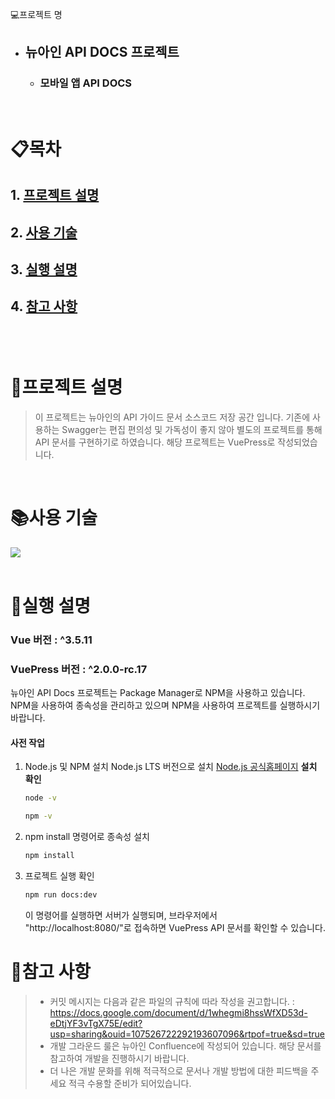 💻프로젝트 명
- ## 뉴아인 API DOCS 프로젝트
  - ### 모바일 앱 API DOCS 

<br>

# 📋목차

## 1. [프로젝트 설명](#프로젝트-설명)

## 2. [사용 기술](#사용-기술)

## 3. [실행 설명](#실행-설명)

## 4. [참고 사항](#참고-사항)

## <br>

# 📢프로젝트 설명

> 이 프로젝트는 뉴아인의 API 가이드 문서 소스코드 저장 공간 입니다. 기존에 사용하는 Swagger는 편집 편의성 및 가독성이 좋지 않아 별도의 프로젝트를 통해 API 문서를 구현하기로 하였습니다.
> 해당 프로젝트는 VuePress로 작성되었습니다.

<br>

# 📚사용 기술

<div>
  <img src="https://img.shields.io/badge/Vue.js-42b883?style=for-the-badge&logo=vuedotjs&logoColor=white">
</div>

<br>

# 💾실행 설명

### Vue 버전 : ^3.5.11
### VuePress 버전 : ^2.0.0-rc.17

뉴아인 API Docs 프로젝트는 Package Manager로 NPM을 사용하고 있습니다. NPM을 사용하여 종속성을 관리하고 있으며 NPM을 사용하여 프로젝트를 실행하시기 바랍니다.

#### 사전 작업

1. Node.js 및 NPM 설치
    Node.js LTS 버전으로 설치 [Node.js 공식홈페이지](https://nodejs.org/en/)
    **설치 확인**
    ```bash
    node -v
    ```
    ```bash
    npm -v
    ```
2. npm install 명령어로 종속성 설치
    ```bash
    npm install
    ```
3. 프로젝트 실행 확인
     ```bash
    npm run docs:dev
    ```
    이 명령어를 실행하면 서버가 실행되며, 브라우저에서 "http://localhost:8080/"로 접속하면 VuePress API 문서를 확인할 수 있습니다.

# 🧾참고 사항

> - 커밋 메시지는 다음과 같은 파일의 규칙에 따라 작성을 권고합니다. : https://docs.google.com/document/d/1whegmi8hssWfXD53d-eDtjYF3vTgX75E/edit?usp=sharing&ouid=107526722292193607096&rtpof=true&sd=true
> - 개발 그라운드 룰은 뉴아인 Confluence에 작성되어 있습니다. 해당 문서를 참고하여 개발을 진행하시기 바랍니다.
> - 더 나은 개발 문화를 위해 적극적으로 문서나 개발 방법에 대한 피드백을 주세요 적극 수용할 준비가 되어있습니다.